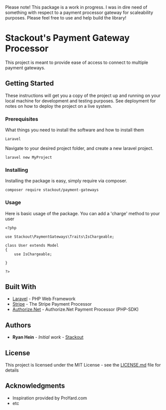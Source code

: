 Please note! This package is a work in progress. I was in dire need of something with respect to a payment processor gateway for scaleability purposes. Please feel free to use and help build the library! 

# Stackout's Payment Gateway Processor

This project is meant to provide ease of access to connect to multiple payment gateways. 

## Getting Started

These instructions will get you a copy of the project up and running on your local machine for development and testing purposes. See deployment for notes on how to deploy the project on a live system.

### Prerequisites

What things you need to install the software and how to install them

```
Laravel
```
Navigate to your desired project folder, and create a new laravel project.
```
laravel new MyProject
```


### Installing

Installing the package is easy, simply require via composer.

```
composer require stackout/payment-gateways
```

### Usage
Here is basic usage of the package. You can add a 'charge' method to your user

```
<?php

use Stackout\PaymentGateways\Traits\IsChargeable;

class User extends Model
{
    use IsChargeable;

}

?> 
```

## Built With

* [Laravel](https://laravel.com/docs/5.6/) - PHP Web Framework
* [Stripe](https://stripe.com/docs/api) - The Stripe Payment Processor
* [Authorize.Net](https://github.com/AuthorizeNet/sdk-php) - Authorize.Net Payment Processor (PHP-SDK)

## Authors

* **Ryan Hein** - *Initial work* - [Stackout](https://github.com/Stackout)

## License

This project is licensed under the MIT License - see the [LICENSE.md](LICENSE.md) file for details

## Acknowledgments

* Inspiration provided by ProYard.com
* etc
